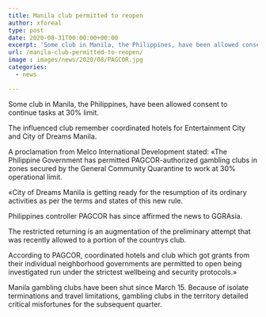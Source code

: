```yaml
---
title: Manila club permitted to reopen
author: xforeal 
type: post
date: 2020-08-31T00:00:00+00:00
excerpt: 'Some club in Manila, the Philippines, have been allowed consent to continue tasks at 30&amp;percnt; capacity '
url: /manila-club-permitted-to-reopen/
image : images/news/2020/08/PAGCOR.jpg
categories:
  - news

---
```

Some club in Manila, the Philippines, have been allowed consent to continue tasks at 30&percnt; limit. 

The influenced club remember coordinated hotels for Entertainment City and City of Dreams Manila. 

A proclamation from Melco International Development stated: &#171;The Philippine Government has permitted PAGCOR-authorized gambling clubs in zones secured by the General Community Quarantine to work at 30&percnt; operational limit. 

&#171;City of Dreams Manila is getting ready for the resumption of its ordinary activities as per the terms and states of this new rule. 

Philippines controller PAGCOR has since affirmed the news to GGRAsia. 

The restricted returning is an augmentation of the preliminary attempt that was recently allowed to a portion of the countrys club. 

According to PAGCOR, coordinated hotels and club which got grants from their individual neighborhood governments are permitted to open being investigated run under the strictest wellbeing and security protocols.&#187; 

Manila gambling clubs have been shut since March 15. Because of isolate terminations and travel limitations, gambling clubs in the territory detailed critical misfortunes for the subsequent quarter.